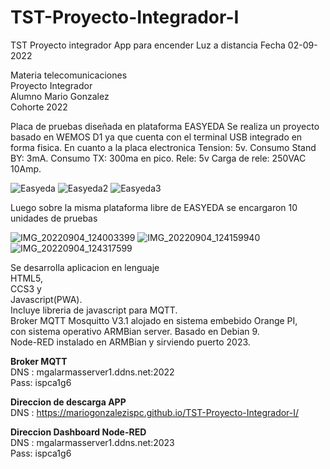 # TST-Proyecto-Integrador-I
TST Proyecto integrador App para encender Luz a distancia
Fecha  02-09-2022

Materia telecomunicaciones <br>
Proyecto Integrador <br>
Alumno Mario Gonzalez <br>
Cohorte 2022 <br>


Placa de pruebas diseñada en plataforma EASYEDA
Se realiza un proyecto basado en WEMOS D1 ya que cuenta con el terminal USB
integrado en forma fisica.
En cuanto a la placa electronica 
Tension: 5v. 
Consumo Stand BY: 3mA.
Consumo TX: 300ma en pico.
Rele: 5v 
Carga de rele: 250VAC 10Amp.



![Easyeda](https://user-images.githubusercontent.com/76626141/188323513-6de5e18f-78e3-46ca-a5f9-253e5ea65d01.png)
![Easyeda2](https://user-images.githubusercontent.com/76626141/188323522-2088aa64-e826-4d5a-bbdd-ce78a25ae0f4.png)
![Easyeda3](https://user-images.githubusercontent.com/76626141/188323530-07b5e83c-a7ce-40ee-865e-3ac3f5956e0e.png)

Luego sobre la misma plataforma libre de EASYEDA se encargaron 10 unidades de pruebas

![IMG_20220904_124003399](https://user-images.githubusercontent.com/76626141/188323555-a2d18f83-e3ee-487e-b614-d2750ca6aac5.jpg)
![IMG_20220904_124159940](https://user-images.githubusercontent.com/76626141/188323558-321afaa0-e08b-4492-b1d9-8e7169a50fec.jpg)
![IMG_20220904_124317599](https://user-images.githubusercontent.com/76626141/188323560-80262c6f-be19-4eac-a52e-69c4fee25a11.jpg)







Se desarrolla aplicacion en lenguaje <br>
HTML5, <br>
CCS3 y <br>
Javascript(PWA).<br>
Incluye libreria de javascript para MQTT.<br>
Broker MQTT Mosquitto V3.1 alojado en sistema embebido Orange PI,<br>
con sistema operativo ARMBian server. Basado en Debian 9.<br>
Node-RED instalado en ARMBian y sirviendo puerto 2023.<br>

<strong>Broker MQTT</strong> <br>
DNS : mgalarmasserver1.ddns.net:2022 <br>
Pass: ispca1g6<br>

<strong>Direccion de descarga APP</strong> <br>
DNS : https://mariogonzalezispc.github.io/TST-Proyecto-Integrador-I/ <br>

<strong>Direccion Dashboard Node-RED</strong> <br>
DNS : mgalarmasserver1.ddns.net:2023 <br>
Pass: ispca1g6<br>

